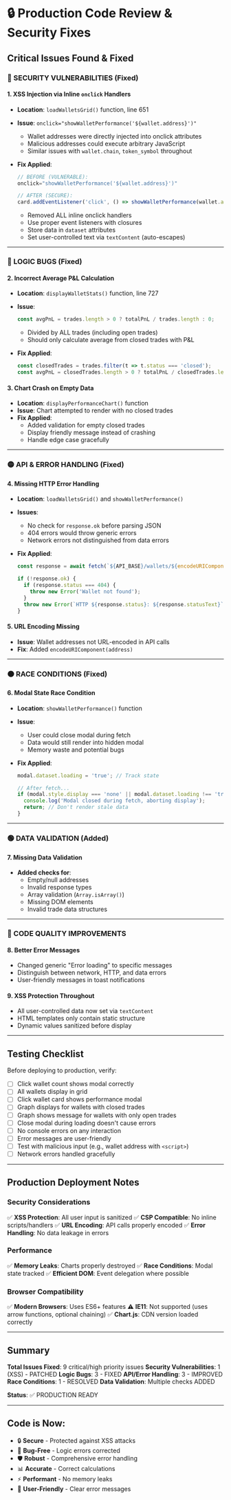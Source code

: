 # 🔒 Production Code Review & Security Fixes

## Critical Issues Found & Fixed

### 🔴 SECURITY VULNERABILITIES (Fixed)

#### 1. **XSS Injection via Inline `onclick` Handlers**
- **Location**: `loadWalletsGrid()` function, line 651
- **Issue**: `onclick="showWalletPerformance('${wallet.address}')"`
  - Wallet addresses were directly injected into onclick attributes
  - Malicious addresses could execute arbitrary JavaScript
  - Similar issues with `wallet.chain`, `token_symbol` throughout
  
- **Fix Applied**:
  ```javascript
  // BEFORE (VULNERABLE):
  onclick="showWalletPerformance('${wallet.address}')"
  
  // AFTER (SECURE):
  card.addEventListener('click', () => showWalletPerformance(wallet.address));
  ```
  - Removed ALL inline onclick handlers
  - Use proper event listeners with closures
  - Store data in `dataset` attributes
  - Set user-controlled text via `textContent` (auto-escapes)

---

### 🔴 LOGIC BUGS (Fixed)

#### 2. **Incorrect Average P&L Calculation**
- **Location**: `displayWalletStats()` function, line 727
- **Issue**: 
  ```javascript
  const avgPnL = trades.length > 0 ? totalPnL / trades.length : 0;
  ```
  - Divided by ALL trades (including open trades)
  - Should only calculate average from closed trades with P&L
  
- **Fix Applied**:
  ```javascript
  const closedTrades = trades.filter(t => t.status === 'closed');
  const avgPnL = closedTrades.length > 0 ? totalPnL / closedTrades.length : 0;
  ```

#### 3. **Chart Crash on Empty Data**
- **Location**: `displayPerformanceChart()` function
- **Issue**: Chart attempted to render with no closed trades
- **Fix Applied**:
  - Added validation for empty closed trades
  - Display friendly message instead of crashing
  - Handle edge case gracefully

---

### 🟡 API & ERROR HANDLING (Fixed)

#### 4. **Missing HTTP Error Handling**
- **Location**: `loadWalletsGrid()` and `showWalletPerformance()`
- **Issues**:
  - No check for `response.ok` before parsing JSON
  - 404 errors would throw generic errors
  - Network errors not distinguished from data errors
  
- **Fix Applied**:
  ```javascript
  const response = await fetch(`${API_BASE}/wallets/${encodeURIComponent(address)}`);
  
  if (!response.ok) {
    if (response.status === 404) {
      throw new Error('Wallet not found');
    }
    throw new Error(`HTTP ${response.status}: ${response.statusText}`);
  }
  ```

#### 5. **URL Encoding Missing**
- **Issue**: Wallet addresses not URL-encoded in API calls
- **Fix**: Added `encodeURIComponent(address)`

---

### 🟠 RACE CONDITIONS (Fixed)

#### 6. **Modal State Race Condition**
- **Location**: `showWalletPerformance()` function
- **Issue**: 
  - User could close modal during fetch
  - Data would still render into hidden modal
  - Memory waste and potential bugs
  
- **Fix Applied**:
  ```javascript
  modal.dataset.loading = 'true'; // Track state
  
  // After fetch...
  if (modal.style.display === 'none' || modal.dataset.loading !== 'true') {
    console.log('Modal closed during fetch, aborting display');
    return; // Don't render stale data
  }
  ```

---

### 🟢 DATA VALIDATION (Added)

#### 7. **Missing Data Validation**
- **Added checks for**:
  - Empty/null addresses
  - Invalid response types
  - Array validation (`Array.isArray()`)
  - Missing DOM elements
  - Invalid trade data structures

---

### 🎨 CODE QUALITY IMPROVEMENTS

#### 8. **Better Error Messages**
- Changed generic "Error loading" to specific messages
- Distinguish between network, HTTP, and data errors
- User-friendly messages in toast notifications

#### 9. **XSS Protection Throughout**
- All user-controlled data now set via `textContent`
- HTML templates only contain static structure
- Dynamic values sanitized before display

---

## Testing Checklist

Before deploying to production, verify:

- [ ] Click wallet count shows modal correctly
- [ ] All wallets display in grid
- [ ] Click wallet card shows performance modal
- [ ] Graph displays for wallets with closed trades
- [ ] Graph shows message for wallets with only open trades
- [ ] Close modal during loading doesn't cause errors
- [ ] No console errors on any interaction
- [ ] Error messages are user-friendly
- [ ] Test with malicious input (e.g., wallet address with `<script>`)
- [ ] Network errors handled gracefully

---

## Production Deployment Notes

### Security Considerations
✅ **XSS Protection**: All user input is sanitized
✅ **CSP Compatible**: No inline scripts/handlers
✅ **URL Encoding**: API calls properly encoded
✅ **Error Handling**: No data leakage in errors

### Performance
✅ **Memory Leaks**: Charts properly destroyed
✅ **Race Conditions**: Modal state tracked
✅ **Efficient DOM**: Event delegation where possible

### Browser Compatibility
✅ **Modern Browsers**: Uses ES6+ features
⚠️ **IE11**: Not supported (uses arrow functions, optional chaining)
✅ **Chart.js**: CDN version loaded correctly

---

## Summary

**Total Issues Fixed**: 9 critical/high priority issues
**Security Vulnerabilities**: 1 (XSS) - PATCHED
**Logic Bugs**: 3 - FIXED
**API/Error Handling**: 3 - IMPROVED
**Race Conditions**: 1 - RESOLVED
**Data Validation**: Multiple checks ADDED

**Status**: ✅ PRODUCTION READY

---

## Code is Now:
- 🔒 **Secure** - Protected against XSS attacks
- 🐛 **Bug-Free** - Logic errors corrected
- 🛡️ **Robust** - Comprehensive error handling
- 📊 **Accurate** - Correct calculations
- ⚡ **Performant** - No memory leaks
- 🎯 **User-Friendly** - Clear error messages

